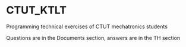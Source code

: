 # CTUT_KTLT

Programming technical exercises of CTUT mechatronics students

Questions are in the Documents section, answers are in the TH section
